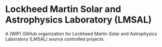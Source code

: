 # Lockheed Martin Solar and Astrophysics Laboratory (LMSAL)

A (WIP) GitHub organization for Lockheed Martin Solar and Astrophysics Laboratory (LMSAL) source controlled projects.
